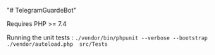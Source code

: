 "# TelegramGuardeBot" 

Requires PHP >= 7.4

Running the unit tests :
`./vendor/bin/phpunit --verbose --bootstrap ./vendor/autoload.php  src/Tests`
